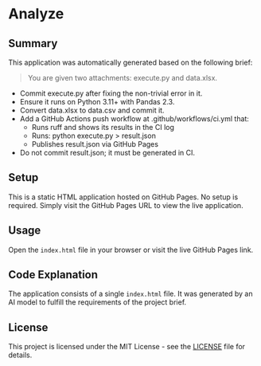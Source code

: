 # Analyze

## Summary

This application was automatically generated based on the following brief:
> You are given two attachments: execute.py and data.xlsx.

- Commit execute.py after fixing the non-trivial error in it.
- Ensure it runs on Python 3.11+ with Pandas 2.3.
- Convert data.xlsx to data.csv and commit it.
- Add a GitHub Actions push workflow at .github/workflows/ci.yml that:
  - Runs ruff and shows its results in the CI log
  - Runs: python execute.py > result.json
  - Publishes result.json via GitHub Pages
- Do not commit result.json; it must be generated in CI.

## Setup

This is a static HTML application hosted on GitHub Pages. No setup is required. Simply visit the GitHub Pages URL to view the live application.

## Usage

Open the `index.html` file in your browser or visit the live GitHub Pages link.

## Code Explanation

The application consists of a single `index.html` file. It was generated by an AI model to fulfill the requirements of the project brief.

## License

This project is licensed under the MIT License - see the [LICENSE](LICENSE) file for details.
